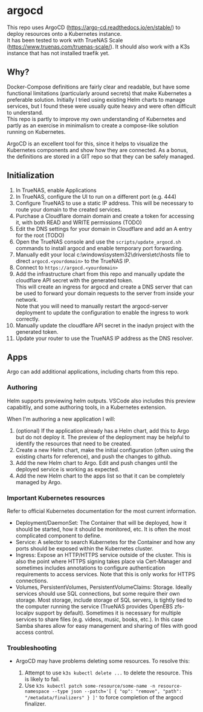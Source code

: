 # argocd

This repo uses ArgoCD (https://argo-cd.readthedocs.io/en/stable/) to deploy resources onto a Kubernetes instance.  
It has been tested to work with TrueNAS Scale (https://www.truenas.com/truenas-scale/). It should also work with a K3s instance that has not installed traefik yet.

## Why?

Docker-Compose definitions are fairly clear and readable, but have some functional limitations (particularly around secrets) that make Kubernetes a preferable solution. Initially I tried using existing Helm charts to manage services, but I found these were usually quite heavy and were often difficult to understand.  
This repo is partly to improve my own understanding of Kubernetes and partly as an exercise in minimalism to create a compose-like solution running on Kubernetes.

ArgoCD is an excellent tool for this, since it helps to visualize the Kubernetes components and show how they are connected. As a bonus, the definitions are stored in a GIT repo so that they can be safely managed. 

## Initialization

1. In TrueNAS, enable Applications
2. In TrueNAS, configure the UI to run on a different port (e.g. 444)
3. Configure TrueNAS to use a static IP address. This will be necessary to route your domain to the created services.
4. Purchase a Cloudflare domain domain and create a token for accessing it, with both READ and WRITE permissions (TODO)
5. Edit the DNS settings for your domain in Cloudflare and add an A entry for the root (TODO)
6. Open the TrueNAS console and use the `scripts/update_argocd.sh` commands to install argocd and enable temporary port forwarding.
7. Manually edit your local c:\windows\system32\drivers\etc\hosts file to direct `argocd.<yourdomain>` to the TrueNAS IP.
8. Connect to `https://argocd.<yourdomain>`
9. Add the infrastructure chart from this repo and manually update the cloudflare API secret with the generated token.  
   This will create an ingress for argocd and create a DNS server that can be used to forward your domain requests to the server from inside your network.  
   Note that you will need to manually restart the argocd-server deployment to update the configuration to enable the ingress to work correctly.
10. Manually update the cloudflare API secret in the inadyn project with the generated token.
11. Update your router to use the TrueNAS IP address as the DNS resolver.

## Apps

Argo can add additional applications, including charts from this repo.

### Authoring

Helm supports previewing helm outputs. VSCode also includes this preview capabitliy, and some authoring tools, in a Kubernetes extension.

When I'm authoring a new application I will:
1. (optional) If the application already has a Helm chart, add this to Argo but do not deploy it. The preview of the deployment may be helpful to identify the resources that need to be created.
2. Create a new Helm chart, make the initial configuration (often using the existing charts for reference), and push the changes to github.
3. Add the new Helm chart to Argo. Edit and push changes until the deployed service is working as expected.
4. Add the new Helm chart to the apps list so that it can be completely managed by Argo.

### Important Kubernetes resources

Refer to official Kubernetes documentation for the most current information.

- Deployment/DaemonSet: The Container that will be deployed, how it should be started, how it should be monitored, etc. It is often the most complicated component to define.
- Service: A selector to search Kubernetes for the Container and how any ports should be exposed within the Kubernetes cluster.
- Ingress: Expose an HTTP/HTTPS service outside of the cluster. This is also the point where HTTPS signing takes place via Cert-Manager and sometimes includes annotations to configure authentication requirements to access services. Note that this is only works for HTTPS connections.
- Volumes, PersistentVolumes, PersistentVolumeClaims: Storage. Ideally services should use SQL connections, but some require their own storage. Most storage, include storage of SQL servers, is tightly tied to the computer running the service (TrueNAS provides OpenEBS zfs-localpv support by default). Sometimes it is necessary for multiple services to share files (e.g. videos, music, books, etc.). In this case Samba shares allow for easy management and sharing of files with good access control.

### Troubleshooting

- ArgoCD may have problems deleting some resources. To resolve this:

  1. Attempt to use `k3s kubectl delete ...` to delete the resource. This is likely to fail.
  2. Use `k3s kubectl patch some-resource/some-name -n resource-namespace --type json --patch='[ { "op": "remove", "path": "/metadata/finalizers" } ]'` to force completion of the argocd finalizer.